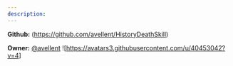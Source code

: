 ```yaml
---
description: 
---
```



**Github:** (https://github.com/avellent/HistoryDeathSkill)

**Owner:** [@avellent](https://github.com/avellent) ![https://avatars3.githubusercontent.com/u/40453042?v=4]

